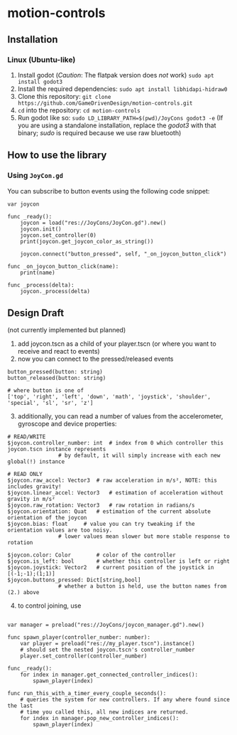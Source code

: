 # motion-controls


## Installation

### Linux (Ubuntu-like)

1. Install godot (*Caution*: The flatpak version does *not* work) `sudo apt install godot3`
2. Install the required dependencies: `sudo apt install libhidapi-hidraw0`
3. Clone this repository: `git clone https://github.com/GameDrivenDesign/motion-controls.git`
4. `cd` into the repository: `cd motion-controls`
5. Run godot like so: `sudo LD_LIBRARY_PATH=$(pwd)/JoyCons godot3 -e` (If you are using a standalone installation, replace the *godot3* with that binary; *sudo* is required because we use raw bluetooth)

## How to use the library

### Using `JoyCon.gd`

You can subscribe to button events using the following code snippet:

```gdscript
var joycon

func _ready():
	joycon = load("res://JoyCons/JoyCon.gd").new()
	joycon.init()
	joycon.set_controller(0)
	print(joycon.get_joycon_color_as_string())
	
	joycon.connect("button_pressed", self, "_on_joycon_button_click")

func _on_joycon_button_click(name):
	print(name)
	
func _process(delta):
	joycon._process(delta)
```

## Design Draft
(not currently implemented but planned)

1. add joycon.tscn as a child of your player.tscn (or where you want to receive and react to events)
2. now you can connect to the pressed/released events
```gdscript
button_pressed(button: string)
button_released(button: string)

# where button is one of
['top', 'right', 'left', 'down', 'math', 'joystick', 'shoulder', 'special', 'sl', 'sr', 'z']
```

3. additionally, you can read a number of values from the accelerometer, gyroscope and device properties:
```gdscript
# READ/WRITE
$joycon.controller_number: int	# index from 0 which controller this joycon.tscn instance represents
				# by default, it will simply increase with each new global(!) instance

# READ ONLY
$joycon.raw_accel: Vector3 	# raw acceleration in m/s², NOTE: this includes gravity!
$joycon.linear_accel: Vector3 	# estimation of acceleration without gravity in m/s²
$joycon.raw_rotation: Vector3 	# raw rotation in radians/s
$joycon.orientation: Quat 	# estimation of the current absolute orientation of the joycon
$joycon.bias: float		# value you can try tweaking if the orientation values are too noisy.
				# lower values mean slower but more stable response to rotation

$joycon.color: Color 		# color of the controller
$joycon.is_left: bool 		# whether this controller is left or right
$joycon.joystick: Vector2	# current position of the joystick in [(-1;-1);(1;1)]
$joycon.buttons_pressed: Dict[string,bool]
				# whether a button is held, use the button names from (2.) above
```
4. to control joining, use
```gdscript

var manager = preload("res://JoyCons/joycon_manager.gd").new()

func spawn_player(controller_number: number):
	var player = preload("res://my_player.tscn").instance()
	# should set the nested joycon.tscn's controller_number
	player.set_controller(controller_number)

func _ready():
	for index in manager.get_connected_controller_indices():
		spawn_player(index)

func run_this_with_a_timer_every_couple_seconds():
	# queries the system for new controllers. If any where found since the last
	# time you called this, all new indices are returned.
	for index in manager.pop_new_controller_indices():
		spawn_player(index)
```
